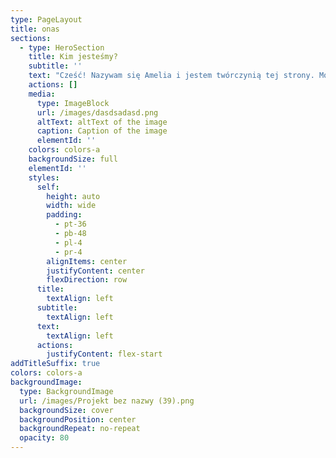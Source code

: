 ```yaml
---
type: PageLayout
title: onas
sections:
  - type: HeroSection
    title: Kim jesteśmy?
    subtitle: ''
    text: "Cześć! Nazywam się Amelia i jestem twórczynią tej strony. Moja miłość do przyrody towarzyszy mi od najmłodszych lat – zawsze fascynowały mnie polskie lasy, łąki i jeziora oraz niezwykłe zwierzęta i rośliny, które je zamieszkują.\n\nTa strona powstała z pasji do natury, ale także jako część projektu realizowanego w ramach zaliczenia zajęć z informatyki. Tworzenie tego miejsca było dla mnie nie tylko wyzwaniem technologicznym, ale także okazją do połączenia dwóch moich zainteresowań – przyrody i technologii.\n\nChciałabym, aby ta strona była nie tylko źródłem wiedzy o polskiej faunie i florze, ale także inspiracją do dbania o nasze środowisko. Mam nadzieję, że znajdziesz tu ciekawe informacje i że razem będziemy mogli szerzyć świadomość o tym, jak ważna jest ochrona natury.\n\nDziękuję za odwiedzenie mojej strony i za wspieranie tej inicjatywy! \U0001F60A\n\n\n\n\n\n"
    actions: []
    media:
      type: ImageBlock
      url: /images/dasdsadasd.png
      altText: altText of the image
      caption: Caption of the image
      elementId: ''
    colors: colors-a
    backgroundSize: full
    elementId: ''
    styles:
      self:
        height: auto
        width: wide
        padding:
          - pt-36
          - pb-48
          - pl-4
          - pr-4
        alignItems: center
        justifyContent: center
        flexDirection: row
      title:
        textAlign: left
      subtitle:
        textAlign: left
      text:
        textAlign: left
      actions:
        justifyContent: flex-start
addTitleSuffix: true
colors: colors-a
backgroundImage:
  type: BackgroundImage
  url: /images/Projekt bez nazwy (39).png
  backgroundSize: cover
  backgroundPosition: center
  backgroundRepeat: no-repeat
  opacity: 80
---
```


